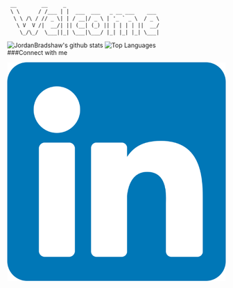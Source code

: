 

<!--
**JordanBradshaw/JordanBradshaw** is a ✨ _special_ ✨ repository because its `README.md` (this file) appears on your GitHub profile.
### Hi there 👋
Here are some ideas to get you started:

- 🔭 I’m currently working on ...
- 🌱 I’m currently learning ...
- 👯 I’m looking to collaborate on ...
- 🤔 I’m looking for help with ...
- 💬 Ask me about ...
- 📫 How to reach me: ...
- 😄 Pronouns: ...
- ⚡ Fun fact: ...
-->
```
 __        __     _                              
 \ \      / /___ | |  ___  ___   _ __ ___    ___ 
  \ \ /\ / // _ \| | / __|/ _ \ | '_ ` _ \  / _ \
   \ V  V /|  __/| || (__| (_) || | | | | ||  __/
    \_/\_/  \___||_| \___|\___/ |_| |_| |_| \___|           
```
    
![JordanBradshaw's github stats](https://github-readme-stats.vercel.app/api?username=jordanbradshaw&count_private=true&show_icons=true&theme=dark&include_all_commits=true&hide=issues,contribs)
![Top Languages](https://github-readme-stats.vercel.app/api/top-langs/?username=jordanbradshaw&layout=compact&theme=dark&langs_count=8)
</br>
###Connect with me

[![LinkdIn](https://raw.githubusercontent.com/JordanBradshaw/JordanBradshaw/8a50e203acd9543577ced52fcce00197b1e6b9e7/includes/Linkedin.svg)](https://www.linkedin.com/in/jordanbradshaw88/)
